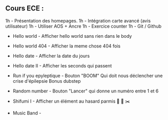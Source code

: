 ## Cours ECE : 
1h - Présentation des homepages.
1h - Intégration carte avancé (avis utilisateur)
1h - Utiliser AOS + Ancre
1h - Exercice counter 
1h - Git / Github
 - Hello world - Afficher hello world sans rien dans le body
 - Hello world 404 - Afficher la meme chose 404 fois
 - Hello date - Afficher la date du jours  
 - Hello date II - Afficher les seconds qui passent
 - Run if you epyleptique - Bouton "BOOM" Qui doit nous déclencher une crise d'épilepsie Bonus dubstep





















 
 - Random number - Bouton "Lancer" qui donne un numéro entre 1 et 6
 - Shifumi I - Afficher un élément au hasard parmis 🗿 🧻 ✂️
 - Music Band - 


